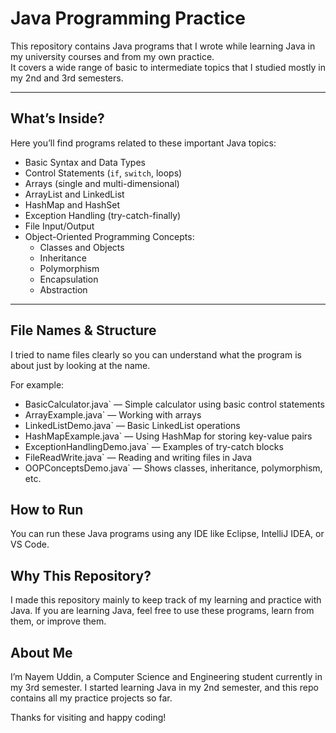 # Java Programming Practice

This repository contains Java programs that I wrote while learning Java in my university courses and from my own practice.  
It covers a wide range of basic to intermediate topics that I studied mostly in my 2nd and 3rd semesters.

---

## What’s Inside?

Here you’ll find programs related to these important Java topics:

- Basic Syntax and Data Types  
- Control Statements (`if`, `switch`, loops)  
- Arrays (single and multi-dimensional)  
- ArrayList and LinkedList  
- HashMap and HashSet  
- Exception Handling (try-catch-finally)  
- File Input/Output  
- Object-Oriented Programming Concepts:  
  - Classes and Objects  
  - Inheritance  
  - Polymorphism  
  - Encapsulation  
  - Abstraction  

---

## File Names & Structure

I tried to name files clearly so you can understand what the program is about just by looking at the name.

For example:

- BasicCalculator.java` — Simple calculator using basic control statements  
- ArrayExample.java` — Working with arrays  
- LinkedListDemo.java` — Basic LinkedList operations  
- HashMapExample.java` — Using HashMap for storing key-value pairs  
- ExceptionHandlingDemo.java` — Examples of try-catch blocks  
- FileReadWrite.java` — Reading and writing files in Java  
- OOPConceptsDemo.java` — Shows classes, inheritance, polymorphism, etc.


## How to Run

You can run these Java programs using any IDE like Eclipse, IntelliJ IDEA, or VS Code.

## Why This Repository?
I made this repository mainly to keep track of my learning and practice with Java.
If you are learning Java, feel free to use these programs, learn from them, or improve them.

## About Me
I’m Nayem Uddin, a Computer Science and Engineering student currently in my 3rd semester.
I started learning Java in my 2nd semester, and this repo contains all my practice projects so far.

Thanks for visiting and happy coding!


